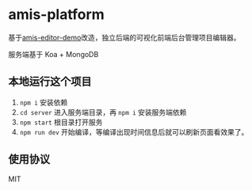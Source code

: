 # amis-platform

基于[amis-editor-demo](http://aisuda.github.io/amis-editor-demo)改造，独立后端的可视化前端后台管理项目编辑器。

服务端基于 Koa + MongoDB

## 本地运行这个项目

1. `npm i` 安装依赖
2. `cd server` 进入服务端目录，再 `npm i` 安装服务端依赖
3. `npm start` 根目录打开服务
4. `npm run dev` 开始编译，等编译出现时间信息后就可以刷新页面看效果了。

## 使用协议

MIT
